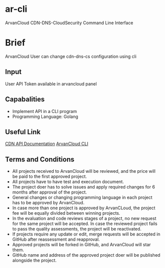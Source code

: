 # ar-cli
ArvanCloud CDN-DNS-CloudSecurity Command Line Interface

# Brief
ArvanCloud User can change cdn-dns-cs configuration using cli

## Input
User API Token available in arvancloud panel

## Capabalities
* Implement API in a CLI program
* Programming Language: Golang

## Useful Link
[CDN API Documentation](https://www.arvancloud.com/docs/api/cdn/4.0)
[ArvanCloud CLI](https://github.com/arvancloud/cli)

## Terms and Conditions
* All projects received to ArvanCloud will be reviewed, and the price will be paid to the first approved project.
* All projects have to have test and execution document.
* The project doer has to solve issues and apply required changes for 6 months after approval of the project.
* General changes or changing programming language in each project has to be approved by ArvanCloud.
* In case more than one project is approved by ArvanCLoud, the project fee will be equally divided between winning projects.
* In the evaluation and code reviews stages of a project, no new request for the same project will be accepted. In case the reviewed project fails to pass the quality assessments, the project will be reactivated.
* If projects require any update or edit, merge requests will be accepted in GitHub after reassessment and reapproval.
* Approved projects will be forked in GitHub, and ArvanCloud will star them.
* GitHub name and address of the approved project doer will be published alongside the project. 
